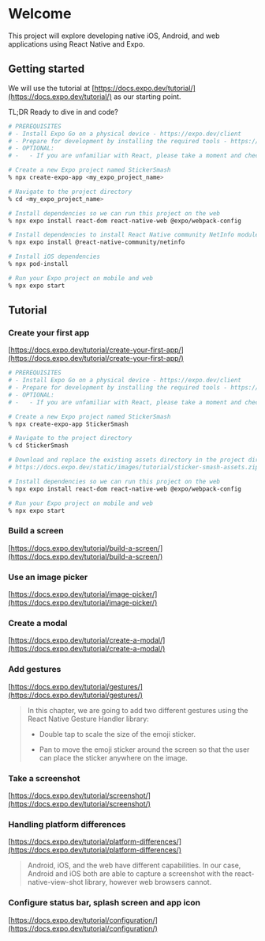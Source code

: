 # Welcome

This project will explore developing native iOS, Android, and web applications using React Native and Expo.

## Getting started

We will use the tutorial at [https://docs.expo.dev/tutorial/](https://docs.expo.dev/tutorial/) as our starting point.

TL;DR Ready to dive in and code?

```sh
# PREREQUISITES
# - Install Expo Go on a physical device - https://expo.dev/client
# - Prepare for development by installing the required tools - https://docs.expo.dev/get-started/installation/#requirements
# - OPTIONAL:
# -   - If you are unfamiliar with React, please take a moment and check out the official React tutorial - https://react.dev/learn

# Create a new Expo project named StickerSmash
% npx create-expo-app <my_expo_project_name>

# Navigate to the project directory
% cd <my_expo_project_name>

# Install dependencies so we can run this project on the web
% npx expo install react-dom react-native-web @expo/webpack-config

# Install dependencies to install React Native community NetInfo module - https://github.com/react-native-netinfo/react-native-netinfo#readme
% npx expo install @react-native-community/netinfo

# Install iOS dependencies
% npx pod-install

# Run your Expo project on mobile and web
% npx expo start
```

## Tutorial

### Create your first app

[https://docs.expo.dev/tutorial/create-your-first-app/](https://docs.expo.dev/tutorial/create-your-first-app/)

```sh
# PREREQUISITES
# - Install Expo Go on a physical device - https://expo.dev/client
# - Prepare for development by installing the required tools - https://docs.expo.dev/get-started/installation/#requirements
# - OPTIONAL:
# -   - If you are unfamiliar with React, please take a moment and check out the official React tutorial - https://react.dev/learn

# Create a new Expo project named StickerSmash
% npx create-expo-app StickerSmash

# Navigate to the project directory
% cd StickerSmash

# Download and replace the existing assets directory in the project directory
# https://docs.expo.dev/static/images/tutorial/sticker-smash-assets.zip

# Install dependencies so we can run this project on the web
% npx expo install react-dom react-native-web @expo/webpack-config

# Run your Expo project on mobile and web
% npx expo start
```

### Build a screen

[https://docs.expo.dev/tutorial/build-a-screen/](https://docs.expo.dev/tutorial/build-a-screen/)

### Use an image picker

[https://docs.expo.dev/tutorial/image-picker/](https://docs.expo.dev/tutorial/image-picker/)

### Create a modal

[https://docs.expo.dev/tutorial/create-a-modal/](https://docs.expo.dev/tutorial/create-a-modal/)

### Add gestures

[https://docs.expo.dev/tutorial/gestures/](https://docs.expo.dev/tutorial/gestures/)

> In this chapter, we are going to add two different gestures using the React Native Gesture Handler library:
>
> - Double tap to scale the size of the emoji sticker.
>
> - Pan to move the emoji sticker around the screen so that the user can place the sticker anywhere on the image.

### Take a screenshot

[https://docs.expo.dev/tutorial/screenshot/](https://docs.expo.dev/tutorial/screenshot/)

### Handling platform differences

[https://docs.expo.dev/tutorial/platform-differences/](https://docs.expo.dev/tutorial/platform-differences/)

> Android, iOS, and the web have different capabilities. In our case, Android and iOS both are able to capture a screenshot with the react-native-view-shot library, however web browsers cannot.

### Configure status bar, splash screen and app icon

[https://docs.expo.dev/tutorial/configuration/](https://docs.expo.dev/tutorial/configuration/)

